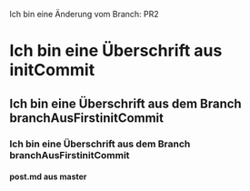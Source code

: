 Ich bin eine Änderung vom Branch: PR2

# Ich bin eine Überschrift aus initCommit
## Ich bin eine Überschrift aus dem Branch branchAusFirstinitCommit
### Ich bin eine Überschrift aus dem Branch branchAusFirstinitCommit

#### post.md aus master
